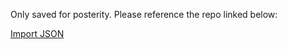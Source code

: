 Only saved for posterity. Please reference the repo linked below:

[Import JSON](https://github.com/bradjasper/ImportJSON) 
